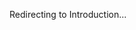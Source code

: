 <script setup>
import { useRouter } from 'vitepress'

const router = useRouter()
router.go('/docs/get-started/introduction')
</script>

Redirecting to Introduction...